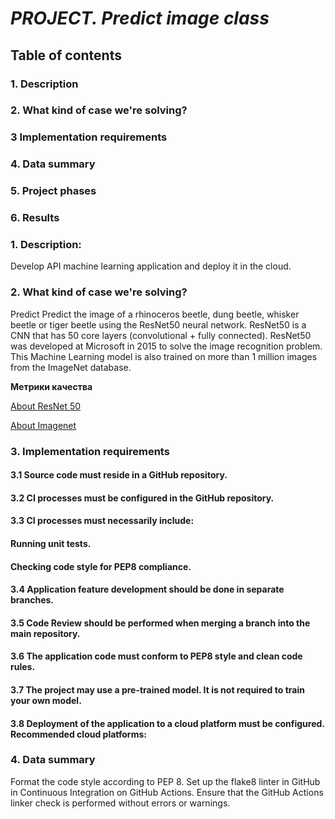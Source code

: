 # *PROJECT. Predict image class*

## Table of contents

### 1. Description
### 2. What kind of case we're solving?
### 3 Implementation requirements
### 4. Data summary
### 5. Project phases
### 6. Results



### 1. Description:

Develop API machine learning application and deploy it in the cloud.


### 2. What kind of case we're solving?

Predict Predict the image of a rhinoceros beetle, dung beetle, whisker beetle or tiger beetle using the ResNet50 neural network.
ResNet50 is a CNN that has 50 core layers (convolutional + fully connected). ResNet50 was developed at Microsoft in 2015 to solve the image recognition problem. This Machine Learning model is also trained on more than 1 million images from the ImageNet database.

**Метрики качества**

[About ResNet 50](https://keras.io/api/applications/resnet/)

[About Imagenet](https://deeplearning.cms.waikato.ac.nz/user-guide/class-maps/IMAGENET/)


### 3. Implementation requirements

#### 3.1 Source code must reside in a GitHub repository.
#### 3.2 CI processes must be configured in the GitHub repository.
#### 3.3 CI processes must necessarily include:
#### Running unit tests.
#### Checking code style for PEP8 compliance. 
#### 3.4 Application feature development should be done in separate branches.
#### 3.5 Code Review should be performed when merging a branch into the main repository.
#### 3.6 The application code must conform to PEP8 style and clean code rules. 
#### 3.7 The project may use a pre-trained model. It is not required to train your own model.
#### 3.8 Deployment of the application to a cloud platform must be configured. Recommended cloud platforms:


### 4. Data summary

Format the code style according to PEP 8.
Set up the flake8 linter in GitHub in Continuous Integration on GitHub Actions.
Ensure that the GitHub Actions linker check is performed without errors or warnings.






